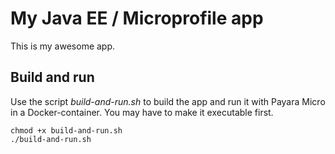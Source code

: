 # My Java EE / Microprofile app
This is my awesome app.

## Build and run
Use the script *build-and-run.sh*  to build the app and run it with Payara Micro in a Docker-container. You may have to make it executable first.

	chmod +x build-and-run.sh
	./build-and-run.sh

